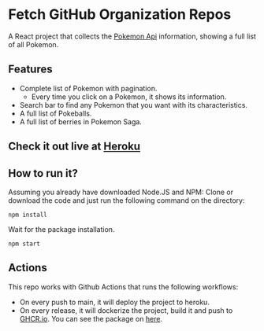 # Fetch GitHub Organization Repos

A React project that collects the [Pokemon Api](https://pokeapi.co/docs/v2) information, showing a full list of all Pokemon. 

## Features

- Complete list of Pokemon with pagination.
  - Every time you click on a Pokemon, it shows its information.
- Search bar to find any Pokemon that you want with its characteristics.
- A full list of Pokeballs.
- A full list of berries in Pokemon Saga.

## Check it out live at [Heroku](https://pokeapi-periodic.herokuapp.com)

## How to run it?

Assuming you already have downloaded Node.JS and NPM: Clone or download the code and just run the following command on the directory:

`npm install`

Wait for the package installation.

`npm start`

## Actions

This repo works with Github Actions that runs the following workflows:

- On every push to main, it will deploy the project to heroku.
- On every release, it will dockerize the project, build it and push to [GHCR.io](https://github.com/features/packages). You can see the package on [here](https://github.com/DanielEspinoza13a/Poke-Api-React-App/pkgs/container/poke-api-react-app).
